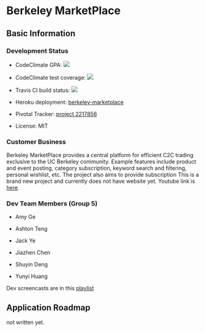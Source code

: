 # Berkeley MarketPlace

## Basic Information

### Development Status

* CodeClimate GPA: <a href="https://codeclimate.com/github/rails/rails"><img src="https://codeclimate.com/github/rails/rails/badges/gpa.svg" /></a>

* CodeClimate test coverage: <a href="https://codeclimate.com/github/rails/rails/coverage"><img src="https://codeclimate.com/github/rails/rails/badges/coverage.svg" /></a>

* Travis CI build status: <a href="https://travis-ci.org/JulieDeng/BerkeleyMarketPlace.svg?branch=master"><img src="https://travis-ci.org/JulieDeng/BerkeleyMarketPlace.svg?branch=master" /></a>

* Heroku deployment: [berkeley-marketplace](https://berkeley-marketplace.herokuapp.com)

* Pivotal Tracker: [project 2217856](https://www.pivotaltracker.com/n/projects/2117856)

* License: MIT

### Customer Business

Berkeley MarketPlace provides a central platform for efficient C2C trading exclusive to the UC Berkeley community. 
Example features include product and event posting, category subscription, keyword search and filtering, personal wishlist, etc.
The project also aims to provide subscription 
This is a brand new project and currently does not have website yet. 
Youtube link is [here](https://youtu.be/-ZS0whNV32E).

### Dev Team Members (Group 5)

* Amy Ge

* Ashton Teng

* Jack Ye

* Jiazhen Chen

* Shuyin Deng

* Yunyi Huang

Dev screencasts are in this [playlist](https://www.youtube.com/playlist?list=PLWkDTUUZ-qQF8KqvIy4l0qWTI5tY6DiVz)


## Application Roadmap

not written yet.


